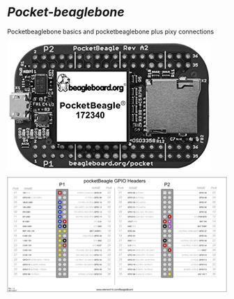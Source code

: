 # *Pocket-beaglebone*
Pocketbeaglebone basics and pocketbeaglebone plus pixy connections


![PocketBeaglebone]( 	Pocket_Beaglebone.jpg)


![PocketBeaglebone Pinout](Pocketbeaglebone_pinout.png)

